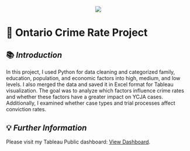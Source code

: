 <h1 align="center">
  <a href="https://git.io/typing-svg">
    <img src="https://readme-typing-svg.herokuapp.com/?lines=Project+Overview;+Using+Tableau+to+Show+Crime+Rate&center=true&size=30&font=Lato&color=blue&speed=20">
  </a>
</h1>

# 📂 **Ontario Crime Rate Project**

## 📚 *Introduction*
In this project, I used Python for data cleaning and categorized family, education, population, and economic factors into high, medium, and low levels. I also merged the data and saved it in Excel format for Tableau visualization. The goal was to analyze which factors influence crime rates and whether these factors have a greater impact on YCJA cases. Additionally, I examined whether case types and trial processes affect conviction rates.

## 💡 *Further Information* 
Please visit my Tableau Public dashboard: [View Dashboard](https://public.tableau.com/app/profile/zhihong.mai/viz/OntarioCrime/Dashboard1).
